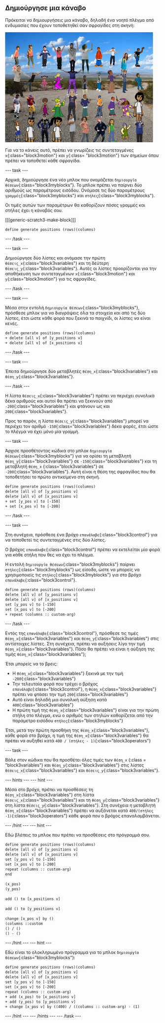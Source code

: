 ## Δημιούργησε μια κάναβο

Πρόκειται να δημιουργήσεις μια κάναβο, δηλαδή ένα νοητό πλέγμα από ενδυμασίες που έχουν τοποθετηθεί σαν σφραγίδες στη σκηνή:

![σφραγίδες σε πλέγμα](images/stamp_grid.png)

Για να το κάνεις αυτό, πρέπει να γνωρίζεις τις συντεταγμένες `x`{:class="block3motion"} και `y`{:class= "block3motion"} των σημείων όπου πρέπει να τοποθετεί κάθε σφραγίδα.

\--- task \---

Αρχικά, δημιούργησε ένα νέο μπλοκ που ονομάζεται `δημιουργία θέσεων`{:class="block3myblocks"}. Το μπλοκ πρέπει να παίρνει δύο αριθμούς ως παραμέτρους εισόδου. Ονόμασε τις δύο παραμέτρους `γραμμές`{:class="block3myblocks"} και `στήλες`{:class="block3myblocks"}.

Οι τιμές αυτών των παραμέτρων θα καθορίζουν πόσες γραμμές και στήλες έχει η κάναβός σου.

[[[generic-scratch3-make-block]]]

```blocks3
define generate positions (rows)(columns)
```

\--- /task \---

\--- task \---

Δημιούργησε δύο λίστες και ονόμασε την πρώτη `θέσεις_x`{:class="block3variables"} και τη δεύτερη `θέσεις_y`{:class="block3variables"}. Αυτές οι λίστες προορίζονται για την αποθήκευση των συντεταγμένων `x`{:class="block3motion"} και `y`{:class="block3motion"} για τις σφραγίδες.

\--- /task \---

\--- task \---

Μέσα στην εντολή `δημιουργία θέσεων`{:class="block3myblocks"}, πρόσθεσε μπλοκ για να διαγράψεις όλα τα στοιχεία και από τις δύο λίστες, έτσι ώστε κάθε φορά που ξεκινά το παιχνίδι, οι λίστες να είναι κενές.

```blocks3
define generate positions (rows)(columns)
+ delete [all v] of [y_positions v]
+ delete [all v] of [x_positions v]
```

\--- /task \---

\--- task \---

Έπειτα δημιούργησε δύο μεταβλητές `θέση_x`{:class="block3variables"} και `θέση_y`{:class="block3variables"}.

\--- /task \---

Η λίστα `θέσεις_x`{:class="block3variables"} πρέπει να περιέχει συνολικά δέκα αριθμούς και αυτοί θα πρέπει να ξεκινούν από `-200`{:class="block3variables"} και φτάνουν ως και `200`{:class="block3variables"}.

Προς το παρόν, η λίστα `θέσεις_y`{:class="block3variables"} μπορεί να περιέχει τον αριθμό `-150`{:class="block3variables"} δέκα φορές, έτσι ώστε το πλέγμα να έχει μόνο μία γραμμή.

\--- task \---

Άρχισε προσθέτοντας κώδικα στο μπλοκ `δημιουργία θέσεων`{:class="block3myblocks"} για να ορίσει τη μεταβλητή `θέση_y`{:class="block3variables"} σε `-150`{:class="block3variables"} και τη μεταβλητή `θέση_x` {:class="block3variables"} σε `-200`{:class="block3variables"}. Αυτή είναι η θέση της σφραγίδας που θα τοποθετήσει το πρώτο αντικείμενο στη σκηνή.

```blocks3
define generate positions (rows)(columns)
delete [all v] of [y_positions v]
delete [all v] of [x_positions v]
+ set [y_pos v] to [-150]
+ set [x_pos v] to [-200]
```

\--- /task \---

\--- task \---

Στη συνέχεια, πρόσθεσε ένα βρόχο `επανάλαβε`{:class="block3control"} για να τοποθετεί τις συντεταγμένες στις δύο λίστες.

Ο βρόχος `επανάλαβε`{:class="block3control"} πρέπει να εκτελείται μία φορά για κάθε στήλη που θες να έχει το πλέγμα.

Η εντολή `δημιουργία θέσεων`{:class="block3myblocks"} παίρνει `στήλες`{:class="block3myblocks"} ως είσοδο, ώστε να μπορείς να χρησιμοποιείς τις `στήλες`{:class="block3myblocks"} για στο βρόχο `επανάλαβε`{:class="block3control"}.

```blocks3
define generate positions (rows)(columns)
delete [all v] of [y_positions v]
delete [all v] of [x_positions v]
set [y_pos v] to [-150]
set [x_pos v] to [-200]
+ repeat (columns :: custom-arg)
```

\--- /task \---

Εντός της `επανάλαβε`{:class="block3control"}, πρόσθεσε τις τιμές `θέση_x`{:class="block3variables"} και `θέση_y`{:class="block3variables"} στις αντίστοιχες λίστες. Στη συνέχεια, πρέπει να αυξήσεις λίγο την τιμή `θέση_x`{:class="block3variables"}. Πόσο θα πρέπει να είναι η αύξηση της τιμής `θέση_x`{:class="block3variables"};

Έτσι μπορείς να το βρεις:

- Η `θέση_x`{:class="block3variables"} ξεκινά με την τιμή `-200`{:class="block3variables"}
- Την τελευταία φορά που τρέχει ο βρόχος `επανάλαβε`{:class="block3control"}, η `θέση_x`{:class="block3variables"} πρέπει να φτάσει την τιμή `200`{:class="block3variables"}
- Αυτό είναι δηλαδή μια συνολική αύξηση κατά `400`{:class="block3variables"}
- Η πρώτη τιμή της `θέση_x`{:class="block3variables"} είναι για την πρώτη στήλη στο πλέγμα, ενώ ο αριθμός των στηλών καθορίζεται από την παράμετρο εισόδου `στήλες`{:class="block3myblocks"}

Έτσι, μετά την πρώτη προσθήκη της `θέση_x`{:class="block3variables"}, κάθε φορά στο βρόχο, η τιμή της `θέση_x`{:class="block3variables"} θα πρέπει να αυξηθεί κατά `400 / (στήλες - 1)`{:class="block3operators"}

\--- task \---

Βάλε στον κώδικα που θα προσθέτει όλες τιμές των `θέση_x` {:class = "block3variables"} και `θέση_y`{:class="block3variables"} στις λίστες `θέσεις_x`{:class="block3variables"} και `θέσεις_y`{:class="block3variables"}.

\--- hints \--- \--- hint \---

Μέσα στο βρόχο, πρέπει να προσθέσεις τη `θέση_x`{:class="block3variables"} στη λίστα `θέσεις_x`{:class="block3variables"} και τη `θέση_y`{:class="block3variables"} στη λίστα `θέσεις_y`{:class="block3variables"}. Στη συνέχεια η μεταβλητή `θέση_x`{:class="block3variables"} πρέπει να αυξάνεται κατά `400/(στήλες -1)`{:class="block3operators"} κάθε φορά που ο βρόχος επαναλαμβάνεται.

\--- /hint \--- \--- hint \---

Εδώ βλέπεις τα μπλοκ που πρέπει να προσθέσεις στο πρόγραμμά σου.

```blocks3
define generate positions (rows)(columns)
delete [all v] of [y_positions v]
delete [all v] of [x_positions v]
set [y_pos v] to [-150]
set [x_pos v] to [-200]
repeat (columns :: custom-arg)
end

(x_pos)
(y_pos)

add () to [x_positions v]

add () to [y_positions v]

change [x_pos v] by ()
(columns ::custom
() / () 
() - ()
```

\--- /hint \--- \--- hint \---

Εδώ είναι το ολοκληρωμένο πρόγραμμα για το μπλοκ `δημιουργία θέσεων`{:class="block3myblocks"}:

```blocks3
define generate positions (rows)(columns)
delete [all v] of [y_positions v]
delete [all v] of [x_positions v]
set [y_pos v] to [-150]
set [x_pos v] to [-200]
repeat (columns :: custom-arg)
+ add (x_pos) to [x_positions v]
+ add (y_pos) to [y_positions v]
+ change [x_pos v] by ((400) / ((columns :: custom-arg) - (1)
```

\--- /hint \--- \--- /hints \--- \--- /task \---
